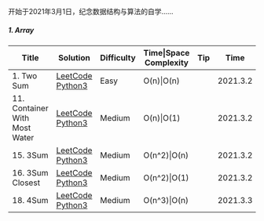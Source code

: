 开始于2021年3月1日，纪念数据结构与算法的自学......

##### 1. Array

| Title                         | Solution                                                     | Difficulty | Time\|Space Complexity | Tip  | Time     | Star    |
| ----------------------------- | ------------------------------------------------------------ | ---------- | ---------------------- | ---- | -------- | ------- |
| 1. Two Sum                    | [LeetCode   Python3](https://github.com/hongkong9771/LeetCode/tree/main/Code/0001.Two%20Sum) | Easy       | O(n)\|O(n)             |      | 2021.3.2 |         |
| 11. Container With Most Water | [LeetCode   Python3](https://github.com/hongkong9771/LeetCode/tree/main/Code/0011.Container%20With%20Most%20Water) | Medium     | O(n)\|O(1)             |      | 2021.3.2 | :heart: |
| 15. 3Sum                      | [LeetCode   Python3](https://github.com/hongkong9771/LeetCode/tree/main/Code/0015.3Sum) | Medium     | O(n^2​)\|O(n)           |      | 2021.3.2 | :heart: |
| 16. 3Sum Closest              | [LeetCode   Python3](https://github.com/hongkong9771/LeetCode/tree/main/Code/0016.3Sum%20Closest) | Medium     | O(n^2)\|O(1)           |      | 2021.3.2 | :heart: |
| 18. 4Sum                      | [LeetCode   Python3](https://github.com/hongkong9771/LeetCode/tree/main/Code/0018.4Sum) | Medium     | O(n^3)\|O(n)           |      | 2021.3.3 | :heart: |

